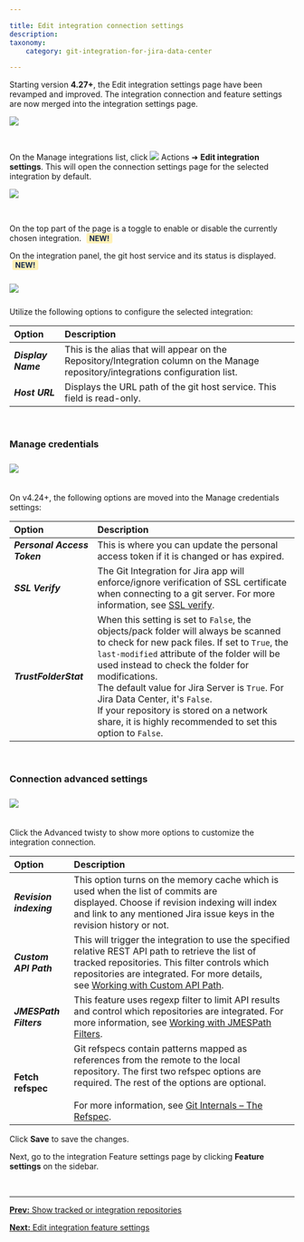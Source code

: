 ```yaml
---

title: Edit integration connection settings
description:
taxonomy:
    category: git-integration-for-jira-data-center

---
```


Starting version **4.27+**, the Edit integration settings page have been revamped and improved. The integration connection and feature settings are now merged into the integration settings page.

![](/wp-content/uploads/gij-gitserverdc-edit-integration-actions-menu-sel.png)

&nbsp;

On the Manage integrations list, click  <img src='/wp-content/uploads/actions-icon.png' /> Actions ➜ **Edit integration settings**. This will open the connection settings page for the selected integration by default.

![](/wp-content/uploads/gij-gitserverdc-edit-integration-connection-settings-01.png)

&nbsp;

On the top part of the page is a toggle to enable or disable the currently chosen integration. <b style='background-color:#FFF1B6; padding:1px 5px; color:#172A4C; border-radius:3px; margin: 0 5px; font-size: small;'>NEW!</b>

On the integration panel, the git host service and its status is displayed. <b style='background-color:#FFF1B6; padding:1px 5px; color:#172A4C; border-radius:3px; margin: 0 5px; font-size: small;'>NEW!</b>

<img src='/wp-content/uploads/gij-gitserverdc-edit-integration-connection-settings-02.png' style='margin:25px auto;max-width:100%;display:block;'>

Utilize the following options to configure the selected integration:

| Option | Description |
| :--- | :--- |
| _**Display Name**_ | This is the alias that will appear on the Repository/Integration column on the Manage repository/integrations configuration list. |
| _**Host URL**_ | Displays the URL path of the git host service. This field is read-only. |

&nbsp;

### Manage credentials

<img src='/wp-content/uploads/gij-gitserverdc-edit-integration-connection-settings-03.png' style='margin:25px auto 35 auto;max-width:100%;display:block;'>

On v4.24+, the following options are moved into the Manage credentials settings:

| Option | Description |
| :--- | :--- |
| _**Personal Access Token**_ | This is where you can update the personal access token if it is changed or has expired. |
| _**SSL Verify**_ | The Git Integration for Jira app will enforce/ignore verification of SSL certificate when connecting to a git server. For more information, see [SSL verify](/git-integration-for-jira-data-center/SSL-verify-gij-self-managed). |
| _**TrustFolderStat**_ | When this setting is set to `False`, the objects/pack folder will always be scanned to check for new pack files. If set to `True`, the `last-modified` attribute of the folder will be used instead to check the folder for modifications.<div class="bbb-callout bbb--info"><div class="irow"><div class="ilogobox"><span class="logoimg"></span></div><div class="imsgbox">The default value for Jira Server is <code>True</code>. For Jira Data Center, it's <code>False</code>.</div></div></div><div class="bbb-callout bbb--note"><div class="irow"><div class="ilogobox"><span class="logoimg"></span></div><div class="imsgbox">If your repository is stored on a network share, it is highly recommended to set this option to <code>False</code>.</div></div></div> |

&nbsp;

### Connection advanced settings

<img src='/wp-content/uploads/gij-gitserverdc-edit-connection-settings-new-adv-425.png' style='margin:25px auto 35 auto;max-width:100%;display:block;'>

Click the Advanced twisty to show more options to customize the integration connection.

| Option | Description |
| :--- | :--- |
| _**Revision indexing**_ | This option turns on the memory cache which is used when the list of commits are displayed. Choose if revision indexing will index and link to any mentioned Jira issue keys in the revision history or not. |
| _**Custom API Path**_ | This will trigger the integration to use the specified relative REST API path to retrieve the list of tracked repositories. This filter controls which repositories are integrated. For more details, see [Working with Custom API Path](/git-integration-for-jira-data-center/working-with-custom-api-path-gij-self-managed). |
| _**JMESPath Filters**_ | This feature uses regexp filter to limit API results and control which repositories are integrated. For more information, see [Working with JMESPath Filters](/git-integration-for-jira-data-center/working-with-jmespath-filters-gij-self-managed). |
| **Fetch refspec** | Git refspecs contain patterns mapped as references from the remote to the local repository. The first two refspec options are required. The rest of the options are optional.<br><br>For more information, see [Git Internals – The Refspec](https://git-scm.com/book/en/v2/Git-Internals-The-Refspec). |

Click **Save** to save the changes.

Next, go to the integration Feature settings page by clicking **Feature settings** on the sidebar.

&nbsp;
* * *

[**Prev:** Show tracked or integration repositories](/git-integration-for-jira-data-center/show-tracked-or-integration-repositories-gij-self-managed)

[**Next:** Edit integration feature settings](/git-integration-for-jira-data-center/edit-integration-feature-settings-gij-self-managed)


